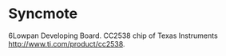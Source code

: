 # Syncmote
6Lowpan Developing Board.
CC2538 chip of Texas Instruments http://www.ti.com/product/cc2538.

